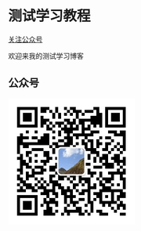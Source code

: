 
# 测试学习教程



[关注公众号](#公众号)

欢迎来我的测试学习博客


## 公众号

![关注公众号](images/qrcode_for_gh_f0e19658aff4_258.jpg)


